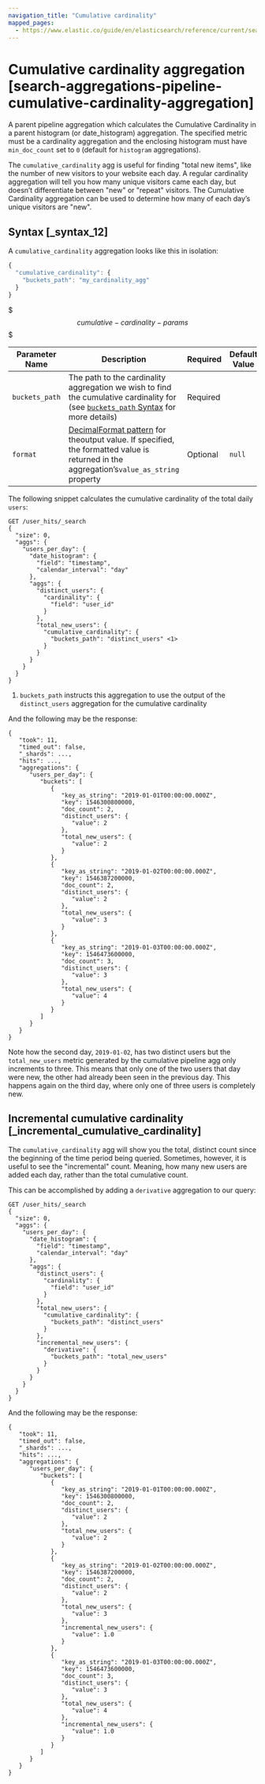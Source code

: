 ```yaml
---
navigation_title: "Cumulative cardinality"
mapped_pages:
  - https://www.elastic.co/guide/en/elasticsearch/reference/current/search-aggregations-pipeline-cumulative-cardinality-aggregation.html
---
```


# Cumulative cardinality aggregation [search-aggregations-pipeline-cumulative-cardinality-aggregation]


A parent pipeline aggregation which calculates the Cumulative Cardinality in a parent histogram (or date_histogram) aggregation. The specified metric must be a cardinality aggregation and the enclosing histogram must have `min_doc_count` set to `0` (default for `histogram` aggregations).

The `cumulative_cardinality` agg is useful for finding "total new items", like the number of new visitors to your website each day. A regular cardinality aggregation will tell you how many unique visitors came each day, but doesn’t differentiate between "new" or "repeat" visitors. The Cumulative Cardinality aggregation can be used to determine how many of each day’s unique visitors are "new".

## Syntax [_syntax_12]

A `cumulative_cardinality` aggregation looks like this in isolation:

```js
{
  "cumulative_cardinality": {
    "buckets_path": "my_cardinality_agg"
  }
}
```

$$$cumulative-cardinality-params$$$

| Parameter Name | Description | Required | Default Value |
| --- | --- | --- | --- |
| `buckets_path` | The path to the cardinality aggregation we wish to find the cumulative cardinality for (see [`buckets_path` Syntax](/reference/data-analysis/aggregations/pipeline.md#buckets-path-syntax) for more details) | Required |  |
| `format` | [DecimalFormat pattern](https://docs.oracle.com/en/java/javase/11/docs/api/java.base/java/text/DecimalFormat.md) for theoutput value. If specified, the formatted value is returned in the aggregation’s`value_as_string` property | Optional | `null` |

The following snippet calculates the cumulative cardinality of the total daily `users`:

```console
GET /user_hits/_search
{
  "size": 0,
  "aggs": {
    "users_per_day": {
      "date_histogram": {
        "field": "timestamp",
        "calendar_interval": "day"
      },
      "aggs": {
        "distinct_users": {
          "cardinality": {
            "field": "user_id"
          }
        },
        "total_new_users": {
          "cumulative_cardinality": {
            "buckets_path": "distinct_users" <1>
          }
        }
      }
    }
  }
}
```

1. `buckets_path` instructs this aggregation to use the output of the `distinct_users` aggregation for the cumulative cardinality


And the following may be the response:

```console-result
{
   "took": 11,
   "timed_out": false,
   "_shards": ...,
   "hits": ...,
   "aggregations": {
      "users_per_day": {
         "buckets": [
            {
               "key_as_string": "2019-01-01T00:00:00.000Z",
               "key": 1546300800000,
               "doc_count": 2,
               "distinct_users": {
                  "value": 2
               },
               "total_new_users": {
                  "value": 2
               }
            },
            {
               "key_as_string": "2019-01-02T00:00:00.000Z",
               "key": 1546387200000,
               "doc_count": 2,
               "distinct_users": {
                  "value": 2
               },
               "total_new_users": {
                  "value": 3
               }
            },
            {
               "key_as_string": "2019-01-03T00:00:00.000Z",
               "key": 1546473600000,
               "doc_count": 3,
               "distinct_users": {
                  "value": 3
               },
               "total_new_users": {
                  "value": 4
               }
            }
         ]
      }
   }
}
```

Note how the second day, `2019-01-02`, has two distinct users but the `total_new_users` metric generated by the cumulative pipeline agg only increments to three. This means that only one of the two users that day were new, the other had already been seen in the previous day. This happens again on the third day, where only one of three users is completely new.


## Incremental cumulative cardinality [_incremental_cumulative_cardinality]

The `cumulative_cardinality` agg will show you the total, distinct count since the beginning of the time period being queried. Sometimes, however, it is useful to see the "incremental" count. Meaning, how many new users are added each day, rather than the total cumulative count.

This can be accomplished by adding a `derivative` aggregation to our query:

```console
GET /user_hits/_search
{
  "size": 0,
  "aggs": {
    "users_per_day": {
      "date_histogram": {
        "field": "timestamp",
        "calendar_interval": "day"
      },
      "aggs": {
        "distinct_users": {
          "cardinality": {
            "field": "user_id"
          }
        },
        "total_new_users": {
          "cumulative_cardinality": {
            "buckets_path": "distinct_users"
          }
        },
        "incremental_new_users": {
          "derivative": {
            "buckets_path": "total_new_users"
          }
        }
      }
    }
  }
}
```

And the following may be the response:

```console-result
{
   "took": 11,
   "timed_out": false,
   "_shards": ...,
   "hits": ...,
   "aggregations": {
      "users_per_day": {
         "buckets": [
            {
               "key_as_string": "2019-01-01T00:00:00.000Z",
               "key": 1546300800000,
               "doc_count": 2,
               "distinct_users": {
                  "value": 2
               },
               "total_new_users": {
                  "value": 2
               }
            },
            {
               "key_as_string": "2019-01-02T00:00:00.000Z",
               "key": 1546387200000,
               "doc_count": 2,
               "distinct_users": {
                  "value": 2
               },
               "total_new_users": {
                  "value": 3
               },
               "incremental_new_users": {
                  "value": 1.0
               }
            },
            {
               "key_as_string": "2019-01-03T00:00:00.000Z",
               "key": 1546473600000,
               "doc_count": 3,
               "distinct_users": {
                  "value": 3
               },
               "total_new_users": {
                  "value": 4
               },
               "incremental_new_users": {
                  "value": 1.0
               }
            }
         ]
      }
   }
}
```


